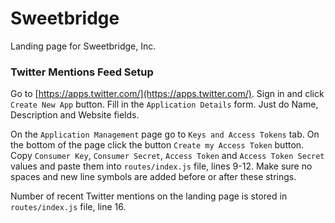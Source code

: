 # Sweetbridge

Landing page for Sweetbridge, Inc.

### Twitter Mentions Feed Setup

Go to [https://apps.twitter.com/](https://apps.twitter.com/). Sign in and click `Create New App` button.
Fill in the `Application Details` form. Just do Name, Description and Website fields.

On the `Application Management` page go to `Keys and Access Tokens` tab. On the bottom of the page click the button `Create my Access Token` button. Copy `Consumer Key`, `Consumer Secret`, `Access Token` and `Access Token Secret` values and paste them into `routes/index.js` file, lines 9-12. Make sure no spaces and new line symbols are added before or after these strings.

Number of recent Twitter mentions on the landing page is stored in `routes/index.js` file, line 16.
